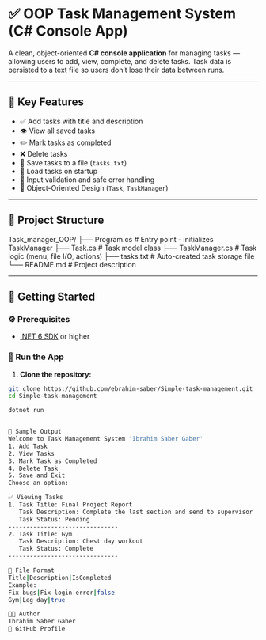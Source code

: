 # ✅ OOP Task Management System (C# Console App)

A clean, object-oriented **C# console application** for managing tasks — allowing users to add, view, complete, and delete tasks. Task data is persisted to a text file so users don’t lose their data between runs.

---

## 🧠 Key Features

- ✅ Add tasks with title and description
- 👁️ View all saved tasks
- ✏️ Mark tasks as completed
- ❌ Delete tasks
- 💾 Save tasks to a file (`tasks.txt`)
- 🔄 Load tasks on startup
- 🚫 Input validation and safe error handling
- 🧱 Object-Oriented Design (`Task`, `TaskManager`)

---

## 📂 Project Structure

Task_manager_OOP/
├── Program.cs # Entry point - initializes TaskManager
├── Task.cs # Task model class
├── TaskManager.cs # Task logic (menu, file I/O, actions)
├── tasks.txt # Auto-created task storage file
└── README.md # Project description


---

## 🚀 Getting Started

### ⚙️ Prerequisites

- [.NET 6 SDK](https://dotnet.microsoft.com/en-us/download) or higher

### 🧪 Run the App

1. **Clone the repository:**

```bash
git clone https://github.com/ebrahim-saber/Simple-task-management.git
cd Simple-task-management

dotnet run


📸 Sample Output
Welcome to Task Management System 'Ibrahim Saber Gaber'
1. Add Task
2. View Tasks
3. Mark Task as Completed
4. Delete Task
5. Save and Exit
Choose an option:

✅ Viewing Tasks
1. Task Title: Final Project Report
   Task Description: Complete the last section and send to supervisor
   Task Status: Pending
-------------------------------
2. Task Title: Gym
   Task Description: Chest day workout
   Task Status: Complete
-------------------------------

💾 File Format
Title|Description|IsCompleted
Example:
Fix bugs|Fix login error|false
Gym|Leg day|true

🧑‍💻 Author
Ibrahim Saber Gaber
🔗 GitHub Profile


